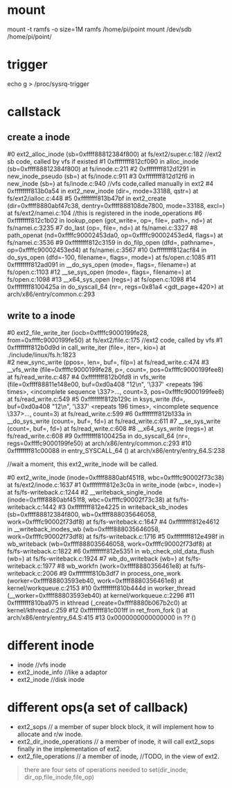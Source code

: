 
# mount

mount -t ramfs -o size=1M ramfs /home/pi/point
mount /dev/sdb /home/pi/point/

# trigger
echo g > /proc/sysrq-trigger


# callstack

## create a inode

#0  ext2_alloc_inode (sb=0xffff88812384f800) at fs/ext2/super.c:182                                    //ext2 sb code, called by vfs if existed
#1  0xffffffff812cf090 in alloc_inode (sb=0xffff88812384f800) at fs/inode.c:211
#2  0xffffffff812d1291 in new_inode_pseudo (sb=<optimized out>) at fs/inode.c:911
#3  0xffffffff812d12f6 in new_inode (sb=<optimized out>) at fs/inode.c:940                             //vfs code,called manually in ext2
#4  0xffffffff813b0a54 in ext2_new_inode (dir=<optimized out>, mode=33188, qstr=<optimized out>) at fs/ext2/ialloc.c:448
#5  0xffffffff813b47bf in ext2_create (dir=0xffff8880abf47c38, dentry=0xffff888108de7800, mode=33188, excl=<optimized out>) at fs/ext2/namei.c:104   //this is registered in the inode_operations
#6  0xffffffff812c1b02 in lookup_open (got_write=<optimized out>, op=<optimized out>, file=<optimized out>, path=<optimized out>, nd=<optimized out>) at fs/namei.c:3235
#7  do_last (op=<optimized out>, file=<optimized out>, nd=<optimized out>) at fs/namei.c:3327
#8  path_openat (nd=0xffffc90002453da0, op=0xffffc90002453ed4, flags=<optimized out>) at fs/namei.c:3536
#9  0xffffffff812c3159 in do_filp_open (dfd=<optimized out>, pathname=<optimized out>, op=0xffffc90002453ed4) at fs/namei.c:3567
#10 0xffffffff812acf84 in do_sys_open (dfd=-100, filename=<optimized out>, flags=<optimized out>, mode=<optimized out>) at fs/open.c:1085
#11 0xffffffff812ad091 in __do_sys_open (mode=<optimized out>, flags=<optimized out>, filename=<optimized out>) at fs/open.c:1103
#12 __se_sys_open (mode=<optimized out>, flags=<optimized out>, filename=<optimized out>) at fs/open.c:1098
#13 __x64_sys_open (regs=<optimized out>) at fs/open.c:1098
#14 0xffffffff8100425a in do_syscall_64 (nr=<optimized out>, regs=0x81a4 <gdt_page+420>) at arch/x86/entry/common.c:293


## write to a inode

#0  ext2_file_write_iter (iocb=0xffffc9000199fe28, from=0xffffc9000199fe50) at fs/ext2/file.c:175                          //ext2 code, called by vfs
#1  0xffffffff812b0d9d in call_write_iter (file=<optimized out>, iter=<optimized out>, kio=<optimized out>) at ./include/linux/fs.h:1823   
#2  new_sync_write (ppos=<optimized out>, len=<optimized out>, buf=<optimized out>, filp=<optimized out>) at fs/read_write.c:474
#3  __vfs_write (file=0xffffc9000199fe28, p=<optimized out>, count=<optimized out>, pos=0xffffc9000199fee8) at fs/read_write.c:487
#4  0xffffffff812b0fd8 in vfs_write (file=0xffff88811e148e00, buf=0xd0a408 "12\n", '\337' <repeats 196 times>, <incomplete sequence \337>..., count=3,
    pos=0xffffc9000199fee8) at fs/read_write.c:549
#5  0xffffffff812b129c in ksys_write (fd=<optimized out>, buf=0xd0a408 "12\n", '\337' <repeats 196 times>, <incomplete sequence \337>..., count=3) at fs/read_write.c:599
#6  0xffffffff812b133a in __do_sys_write (count=<optimized out>, buf=<optimized out>, fd=<optimized out>) at fs/read_write.c:611
#7  __se_sys_write (count=<optimized out>, buf=<optimized out>, fd=<optimized out>) at fs/read_write.c:608
#8  __x64_sys_write (regs=<optimized out>) at fs/read_write.c:608
#9  0xffffffff8100425a in do_syscall_64 (nr=<optimized out>, regs=0xffffc9000199fe50) at arch/x86/entry/common.c:293
#10 0xffffffff81c00088 in entry_SYSCALL_64 () at arch/x86/entry/entry_64.S:238

//wait a moment, this ext2_write_inode will be called.

#0  ext2_write_inode (inode=0xffff8880abf451f8, wbc=0xffffc90002f73c38) at fs/ext2/inode.c:1637
#1  0xffffffff812e3c0a in write_inode (wbc=<optimized out>, inode=<optimized out>) at fs/fs-writeback.c:1244
#2  __writeback_single_inode (inode=0xffff8880abf451f8, wbc=0xffffc90002f73c38) at fs/fs-writeback.c:1442
#3  0xffffffff812e4225 in writeback_sb_inodes (sb=0xffff88812384f800, wb=0xffff888035646058, work=0xffffc90002f73df8) at fs/fs-writeback.c:1647
#4  0xffffffff812e4612 in __writeback_inodes_wb (wb=0xffff888035646058, work=0xffffc90002f73df8) at fs/fs-writeback.c:1716
#5  0xffffffff812e498f in wb_writeback (wb=0xffff888035646058, work=0xffffc90002f73df8) at fs/fs-writeback.c:1822
#6  0xffffffff812e5351 in wb_check_old_data_flush (wb=<optimized out>) at fs/fs-writeback.c:1924
#7  wb_do_writeback (wb=<optimized out>) at fs/fs-writeback.c:1977
#8  wb_workfn (work=0xffff8880356461e8) at fs/fs-writeback.c:2006
#9  0xffffffff810b3df7 in process_one_work (worker=0xffff88803593eb40, work=0xffff8880356461e8) at kernel/workqueue.c:2153
#10 0xffffffff810b444d in worker_thread (__worker=0xffff88803593eb40) at kernel/workqueue.c:2296
#11 0xffffffff810ba975 in kthread (_create=0xffff8880b067b2c0) at kernel/kthread.c:259
#12 0xffffffff81c001ff in ret_from_fork () at arch/x86/entry/entry_64.S:415
#13 0x0000000000000000 in ?? ()


# different inode

- inode            //vfs inode
- ext2_inode_info  //like a adaptor
- ext2_inode       //disk inode

# different ops(a set of callback)

- ext2_sops                     // a member of super block block, it will implement how to allocate and r/w inode.
- ext2_dir_inode_operations     // a member of inode, it will call ext2_sops finally in the implementation of ext2.
- ext2_file_operations          // a member of inode, //TODO, in the view of ext2.

> there are four sets of operations needed to set(dir_inode, dir_op,file_inode,file_op)

